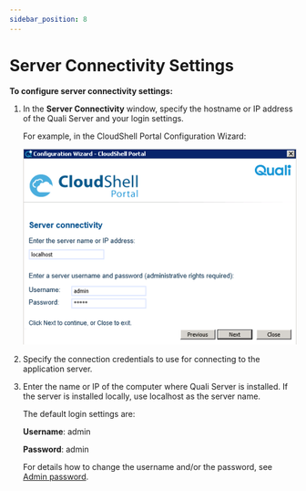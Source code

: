 ```yaml
---
sidebar_position: 8
---
```


# Server Connectivity Settings

**To configure server connectivity settings:**

1. In the **Server Connectivity** window, specify the hostname or IP address of the Quali Server and your login settings.
    
    For example, in the CloudShell Portal Configuration Wizard:
    
    ![](/Images/IG2/Configuring-the-database-connection_13.png)
    
2. Specify the connection credentials to use for connecting to the application server.
3. Enter the name or IP of the computer where Quali Server is installed. If the server is installed locally, use localhost as the server name.
    
    The default login settings are:
    
    **Username**: admin
    
    **Password**: admin
    
    For details how to change the username and/or the password, see [Admin password](./admin-config-settings.md#admin-password).